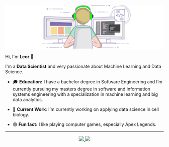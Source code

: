 ![Header](https://raw.githubusercontent.com/leorrose/leorrose/master/readme_header.gif "Header")

Hi, I'm **Leor** 👋

I'm a **Data Scientist** and very passionate about Machine Learning and Data Science.

- 🎓 **Education:** I have a bachelor degree in Software Engineering and I’m currently pursuing my masters degree in software and information systems engineering with a specialization in machine learning and big data analytics.

- 🔨 **Current Work**: I’m currently working on applying data science in cell biology.

- 😅 **Fun fact:** I like playing computer games, especially Apex Legends.

---

<div>
   <p align="center">
      <a href="https://linkedin.com/in/leorrose" target="_blank">
         <img src="https://img.shields.io/badge/LinkedIn-0077B5?style=for-the-badge&logo=linkedin&logoColor=white"/>
      </a>
      <a href="mailto:leor.rose@gmail.com" target="_blank">
         <img src="https://img.shields.io/badge/gmail-%23D14836.svg?&style=for-the-badge&logo=gmail&logoColor=white"/>
      </a>
   </p>
</div>
